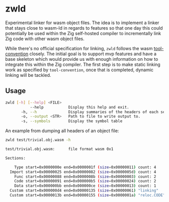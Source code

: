# zwld

Experimental linker for wasm object files.
The idea is to implement a linker that stays close to wasm-ld in regards to features
so that one day this could potentially be used within the Zig self-hosted compiler to incrementally
link Zig code with other wasm object files.

While there's no official specification for linking, `zwld` follows the wasm [tool-convention](https://github.com/WebAssembly/tool-conventions/blob/main/Linking.md) closely.
The initial goal is to support mvp features and have a base skeleton which would provide us with enough information on how
to integrate this within the Zig compiler. The first step is to make static linking work as specified by `tool-convention`,
once that is completed, dynamic linking will be tackled.

## Usage
```sh
zwld [-h] [--help] <FILE>
           --help           Display this help and exit.
       -h, --h              Display summaries of the headers of each section.
       -o, --output <STR>   Path to file to write output to.
       -s, --symbols        Display the symbol table
```

An example from dumping all headers of an object file:
```sh
zwld test/trivial.obj.wasm -h

test/trivial.obj.wasm:      file format wasm 0x1

Sections:

    Type start=0x0000000e end=0x0000001f (size=0x00000011) count: 4
  Import start=0x00000025 end=0x00000082 (size=0x0000005d) count: 4
    Func start=0x00000088 end=0x0000008b (size=0x00000003) count: 2
    Code start=0x00000091 end=0x000000b5 (size=0x00000024) count: 2
    Data start=0x000000bb end=0x000000ce (size=0x00000013) count: 1
  Custom start=0x000000d4 end=0x00000135 (size=0x00000061) "linking"
  Custom start=0x0000013b end=0x00000155 (size=0x0000001a) "reloc.CODE"
```
